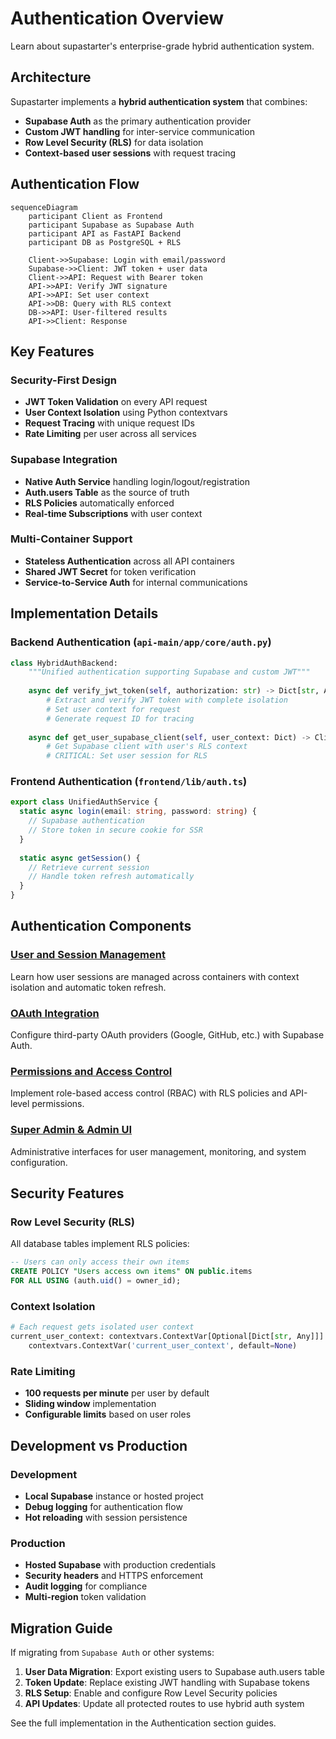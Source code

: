 # Authentication Overview

Learn about supastarter's enterprise-grade hybrid authentication system.

## Architecture

Supastarter implements a **hybrid authentication system** that combines:
- **Supabase Auth** as the primary authentication provider
- **Custom JWT handling** for inter-service communication
- **Row Level Security (RLS)** for data isolation
- **Context-based user sessions** with request tracing

## Authentication Flow

```mermaid
sequenceDiagram
    participant Client as Frontend
    participant Supabase as Supabase Auth
    participant API as FastAPI Backend
    participant DB as PostgreSQL + RLS
    
    Client->>Supabase: Login with email/password
    Supabase->>Client: JWT token + user data
    Client->>API: Request with Bearer token
    API->>API: Verify JWT signature
    API->>API: Set user context
    API->>DB: Query with RLS context
    DB->>API: User-filtered results
    API->>Client: Response
```

## Key Features

### Security-First Design
- **JWT Token Validation** on every API request
- **User Context Isolation** using Python contextvars
- **Request Tracing** with unique request IDs
- **Rate Limiting** per user across all services

### Supabase Integration
- **Native Auth Service** handling login/logout/registration
- **Auth.users Table** as the source of truth
- **RLS Policies** automatically enforced
- **Real-time Subscriptions** with user context

### Multi-Container Support
- **Stateless Authentication** across all API containers
- **Shared JWT Secret** for token verification
- **Service-to-Service Auth** for internal communications

## Implementation Details

### Backend Authentication (`api-main/app/core/auth.py`)

```python
class HybridAuthBackend:
    """Unified authentication supporting Supabase and custom JWT"""
    
    async def verify_jwt_token(self, authorization: str) -> Dict[str, Any]:
        # Extract and verify JWT token with complete isolation
        # Set user context for request
        # Generate request ID for tracing
        
    async def get_user_supabase_client(self, user_context: Dict) -> Client:
        # Get Supabase client with user's RLS context
        # CRITICAL: Set user session for RLS
```

### Frontend Authentication (`frontend/lib/auth.ts`)

```typescript
export class UnifiedAuthService {
  static async login(email: string, password: string) {
    // Supabase authentication
    // Store token in secure cookie for SSR
  }
  
  static async getSession() {
    // Retrieve current session
    // Handle token refresh automatically
  }
}
```

## Authentication Components

### [User and Session Management](User_and_session.md)
Learn how user sessions are managed across containers with context isolation and automatic token refresh.

### [OAuth Integration](oAuth.md)
Configure third-party OAuth providers (Google, GitHub, etc.) with Supabase Auth.

### [Permissions and Access Control](Permissions_and_access_control.md)
Implement role-based access control (RBAC) with RLS policies and API-level permissions.

### [Super Admin & Admin UI](Super_Admin_&_Admin_UI.md)
Administrative interfaces for user management, monitoring, and system configuration.

## Security Features

### Row Level Security (RLS)
All database tables implement RLS policies:
```sql
-- Users can only access their own items
CREATE POLICY "Users access own items" ON public.items
FOR ALL USING (auth.uid() = owner_id);
```

### Context Isolation
```python
# Each request gets isolated user context
current_user_context: contextvars.ContextVar[Optional[Dict[str, Any]]] = 
    contextvars.ContextVar('current_user_context', default=None)
```

### Rate Limiting
- **100 requests per minute** per user by default
- **Sliding window** implementation
- **Configurable limits** based on user roles

## Development vs Production

### Development
- **Local Supabase** instance or hosted project
- **Debug logging** for authentication flow
- **Hot reloading** with session persistence

### Production
- **Hosted Supabase** with production credentials
- **Security headers** and HTTPS enforcement
- **Audit logging** for compliance
- **Multi-region** token validation

## Migration Guide

If migrating from `Supabase Auth` or other systems:

1. **User Data Migration**: Export existing users to Supabase auth.users table
2. **Token Update**: Replace existing JWT handling with Supabase tokens
3. **RLS Setup**: Enable and configure Row Level Security policies
4. **API Updates**: Update all protected routes to use hybrid auth system

See the full implementation in the Authentication section guides.
